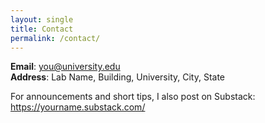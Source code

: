 ```yaml
---
layout: single
title: Contact
permalink: /contact/
---
```


**Email**: you@university.edu  
**Address**: Lab Name, Building, University, City, State

For announcements and short tips, I also post on Substack: <https://yourname.substack.com/>
